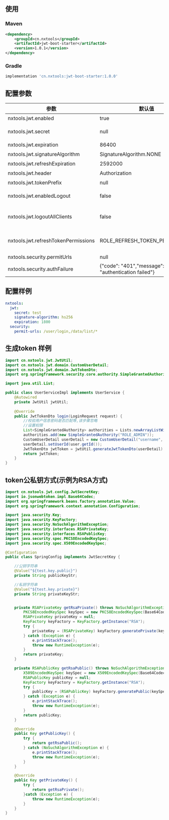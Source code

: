 ## 使用
### Maven
```xml
<dependency>
    <groupId>cn.nxtools</groupId>
    <artifactId>jwt-boot-starter</artifactId>
    <version>1.0.1</version>
</dependency>
```
### Gradle
```groovy
implementation 'cn.nxtools:jwt-boot-starter:1.0.0'
```

## 配置参数
|参数|默认值|描述|
|-----|-------|-----|
|nxtools.jwt.enabled|true|是否默认启动,默认引入jar即可启动|
|nxtools.jwt.secret|null|生成/解析Token密钥,长度要大于等于4。仅对称加密算法时该字段有效,其他算法可以为空|
|nxtools.jwt.expiration|86400|token超时时间,单位秒|
|nxtools.jwt.signatureAlgorithm|SignatureAlgorithm.NONE|jwt token签名算法|
|nxtools.jwt.refreshExpiration|2592000|refresh token超时时间,单位秒|
|nxtools.jwt.header|Authorization|token通过http header传输时的key值|
|nxtools.jwt.tokenPrefix|null|token值固定前缀|
|nxtools.jwt.enabledLogout|false|是否启用注销功能。如果为true, 在调用退出方法时,会进行保存退出数据。支持redis和内存俩种方式,有redis优先redis否则存储内存|
|nxtools.jwt.logoutAllClients|false|是否注销全部客户端token,默认只失效当前token。enabledLogout=true时,该字段才会生效。为true时,一个客户端退出登陆,所有客户端的token都将失效。支持redis和内存俩种方式,有redis优先redis否则存储内存|
|nxtools.jwt.refreshTokenPermissions|ROLE_REFRESH_TOKEN_PERMISSIONS|refresh_token 权限字符串。限制refresh_token的权限，使refresh_token只能用来重置access_token。如: @PreAuthorize("hasAnyRole('ROLE_REFRESH_TOKEN_PERMISSIONS')")|
|nxtools.security.permitUrls|null|不进行拦截url集合 多个之间使用,隔开。如: /login,/internal/**|
|nxtools.security.authFailure|{"code": "401","message": "authentication failed"}|认证失败响应json格式内容|

## 配置样例
```yaml
nxtools:
  jwt:
    secret: test
    signature-algorithm: hs256
    expiration: 1800
  security:
    permit-urls: /user/login,/data/list/*
```

## 生成token 样例
```java
import cn.nxtools.jwt.JwtUtil;
import cn.nxtools.jwt.domain.CustomUserDetail;
import cn.nxtools.jwt.domain.JwtTokenDto;
import org.springframework.security.core.authority.SimpleGrantedAuthority;

import java.util.List;

public class UserServiceImpl implements UserService {
    @Autowired
    private JwtUtil jwtUtil;
    
    @Override
    public JwtTokenDto login(LoginRequest request) {
        //校验用户信息密码是否匹配等,该步骤忽略
        //设置权限
        List<SimpleGrantedAuthority> authorities = Lists.newArrayListWithSize(1);
        authorities.add(new SimpleGrantedAuthority("ROLE_ADMIN"));
        CustomUserDetail userDetail = new CustomUserDetail("username", authorities);
        userDetail.setUserId(user.getId());
        JwtTokenDto jwtToken = jwtUtil.generateJwtTokenDto(userDetail)
        return jwtToken;
    }
}
```

## token公私钥方式(示例为RSA方式)
```java
import cn.nxtools.jwt.config.JwtSecretKey;
import io.jsonwebtoken.impl.Base64Codec;
import org.springframework.beans.factory.annotation.Value;
import org.springframework.context.annotation.Configuration;

import java.security.Key;
import java.security.KeyFactory;
import java.security.NoSuchAlgorithmException;
import java.security.interfaces.RSAPrivateKey;
import java.security.interfaces.RSAPublicKey;
import java.security.spec.PKCS8EncodedKeySpec;
import java.security.spec.X509EncodedKeySpec;

@Configuration
public class SpringConfig implements JwtSecretKey {

    //公钥字符串
    @Value("${test.key.public}")
    private String publicKeyStr;

    //私钥字符串
    @Value("${test.key.private}")
    private String privateKeyStr;


    private RSAPrivateKey getRsaPrivate() throws NoSuchAlgorithmException {
        PKCS8EncodedKeySpec keySpec = new PKCS8EncodedKeySpec(Base64Codec.BASE64.decode(privateKeyStr));
        RSAPrivateKey privateKey = null;
        KeyFactory keyFactory = KeyFactory.getInstance("RSA");
        try {
            privateKey = (RSAPrivateKey) keyFactory.generatePrivate(keySpec);
        } catch (Exception e) {
            e.printStackTrace();
            throw new RuntimeException(e);
        }
        return privateKey;
    }

    private RSAPublicKey getRsaPublic() throws NoSuchAlgorithmException {
        X509EncodedKeySpec keySpec = new X509EncodedKeySpec(Base64Codec.BASE64.decode(publicKeyStr));
        RSAPublicKey publicKey = null;
        KeyFactory keyFactory = KeyFactory.getInstance("RSA");
        try {
            publicKey = (RSAPublicKey) keyFactory.generatePublic(keySpec);
        } catch (Exception e) {
            e.printStackTrace();
            throw new RuntimeException(e);
        }
        return publicKey;
    }

    @Override
    public Key getPublicKey() {
        try {
            return getRsaPublic();
        } catch (NoSuchAlgorithmException e) {
            e.printStackTrace();
            throw new RuntimeException(e);
        }
    }

    @Override
    public Key getPrivateKey() {
        try {
            return getRsaPrivate();
        }catch (Exception e) {
            throw new RuntimeException(e);
        }
    }
}
```